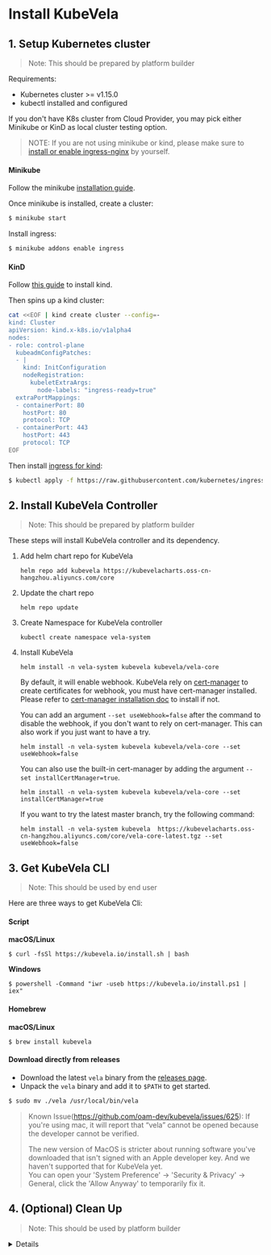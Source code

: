 # Install KubeVela

## 1. Setup Kubernetes cluster

> Note: This should be prepared by platform builder

Requirements:
- Kubernetes cluster >= v1.15.0
- kubectl installed and configured

If you don't have K8s cluster from Cloud Provider, you may pick either Minikube or KinD as local cluster testing option.

> NOTE: If you are not using minikube or kind, please make sure to [install or enable ingress-nginx](https://kubernetes.github.io/ingress-nginx/deploy/) by yourself.

<!-- tabs:start -->

#### **Minikube**

Follow the minikube [installation guide](https://minikube.sigs.k8s.io/docs/start/).

Once minikube is installed, create a cluster:

```bash
$ minikube start
```

Install ingress:

```bash
$ minikube addons enable ingress
``` 

#### **KinD**

Follow [this guide](https://kind.sigs.k8s.io/docs/user/quick-start/#installation) to install kind.

Then spins up a kind cluster:

```bash
cat <<EOF | kind create cluster --config=-
kind: Cluster
apiVersion: kind.x-k8s.io/v1alpha4
nodes:
- role: control-plane
  kubeadmConfigPatches:
  - |
    kind: InitConfiguration
    nodeRegistration:
      kubeletExtraArgs:
        node-labels: "ingress-ready=true"
  extraPortMappings:
  - containerPort: 80
    hostPort: 80
    protocol: TCP
  - containerPort: 443
    hostPort: 443
    protocol: TCP
EOF
```

Then install [ingress for kind](https://kind.sigs.k8s.io/docs/user/ingress/#ingress-nginx):
```bash
$ kubectl apply -f https://raw.githubusercontent.com/kubernetes/ingress-nginx/master/deploy/static/provider/kind/deploy.yaml
```

<!-- tabs:end -->

## 2. Install KubeVela Controller

> Note: This should be prepared by platform builder

These steps will install KubeVela controller and its dependency.

1. Add helm chart repo for KubeVela
    ```
    helm repo add kubevela https://kubevelacharts.oss-cn-hangzhou.aliyuncs.com/core
    ```

2. Update the chart repo
    ```
    helm repo update
    ```
   
3. Create Namespace for KubeVela controller
    ```shell script
    kubectl create namespace vela-system 
    ```

    


4. Install KubeVela
    ```shell script
    helm install -n vela-system kubevela kubevela/vela-core
    ```
    By default, it will enable webhook. KubeVela rely on [cert-manager](https://cert-manager.io/docs/)
    to create certificates for webhook, you must have cert-manager installed.
    Please refer to [cert-manager installation doc](https://cert-manager.io/docs/installation/kubernetes/) to install
    if not.
    
    You can add an argument `--set useWebhook=false` after the command to disable the webhook,
    if you don't want to rely on cert-manager. This can also work if you just want to have a try.
    ```shell script
    helm install -n vela-system kubevela kubevela/vela-core --set useWebhook=false
    ```
   
    You can also use the built-in cert-manager by adding the argument `--set installCertManager=true`.
    ```shell script
    helm install -n vela-system kubevela kubevela/vela-core --set installCertManager=true
    ```
   
    If you want to try the latest master branch, try the following command:
    ```shell script
    helm install -n vela-system kubevela  https://kubevelacharts.oss-cn-hangzhou.aliyuncs.com/core/vela-core-latest.tgz --set useWebhook=false
    ```

## 3. Get KubeVela CLI

> Note: This should be used by end user

Here are three ways to get KubeVela Cli:

<!-- tabs:start -->

#### **Script**

**macOS/Linux**

```console
$ curl -fsSl https://kubevela.io/install.sh | bash
```

**Windows**

```console
$ powershell -Command "iwr -useb https://kubevela.io/install.ps1 | iex"
```
#### **Homebrew**
**macOS/Linux**
```console
$ brew install kubevela
```

#### **Download directly from releases**

- Download the latest `vela` binary from the [releases page](https://github.com/oam-dev/kubevela/releases).
- Unpack the `vela` binary and add it to `$PATH` to get started.

```bash
$ sudo mv ./vela /usr/local/bin/vela
```

> Known Issue(https://github.com/oam-dev/kubevela/issues/625): 
> If you're using mac, it will report that “vela” cannot be opened because the developer cannot be verified.
>
> The new version of MacOS is stricter about running software you've downloaded that isn't signed with an Apple developer key. And we haven't supported that for KubeVela yet.  
> You can open your 'System Preference' -> 'Security & Privacy' -> General, click the 'Allow Anyway' to temporarily fix it.

<!-- tabs:end -->


## 4. (Optional) Clean Up

> Note: This should be used by platform builder

<details>

Run:

```bash
$ helm uninstall -n vela-system kubevela
$ rm -r ~/.vela
```

This will uninstall KubeVela server component and its dependency components.
This also cleans up local CLI cache.

Then clean up CRDs (CRDs are not removed via helm by default):

```
$ kubectl delete crd \
  applicationconfigurations.core.oam.dev \
  applicationdeployments.core.oam.dev \
  autoscalers.standard.oam.dev \
  components.core.oam.dev \
  containerizedworkloads.core.oam.dev \
  healthscopes.core.oam.dev \
  issuers.cert-manager.io \
  manualscalertraits.core.oam.dev \
  metricstraits.standard.oam.dev \
  podspecworkloads.standard.oam.dev \
  routes.standard.oam.dev \
  scopedefinitions.core.oam.dev \
  traitdefinitions.core.oam.dev \
  workloaddefinitions.core.oam.dev
```
</details>
